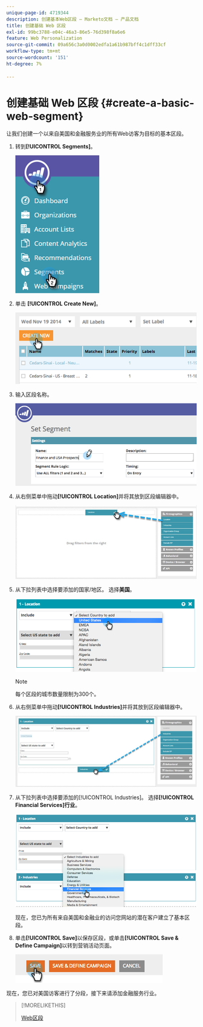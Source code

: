 ```yaml
---
unique-page-id: 4719344
description: 创建基本Web区段 — Marketo文档 — 产品文档
title: 创建基础 Web 区段
exl-id: 99bc3788-e04c-46a3-86e5-76d398f8a6e6
feature: Web Personalization
source-git-commit: 09a656c3a0d0002edfa1a61b987bff4c1dff33cf
workflow-type: tm+mt
source-wordcount: '151'
ht-degree: 7%

---
```


# 创建基础 Web 区段 {#create-a-basic-web-segment}

让我们创建一个以来自美国和金融服务业的所有Web访客为目标的基本区段。

1. 转到&#x200B;**[!UICONTROL Segments]**。

   ![](assets/image2016-8-18-15-3a37-3a32.png)

1. 单击 **[!UICONTROL Create New]**。

   ![](assets/image2014-11-19-19-3a33-3a47.png)

1. 输入区段名称。

   ![](assets/segment-name.png)

1. 从右侧菜单中拖动&#x200B;**[!UICONTROL Location]**&#x200B;并将其放到区段编辑器中。

   ![](assets/location-drag-hand.jpg)

1. 从下拉列表中选择要添加的国家/地区。 选择&#x200B;**美国**。

   ![](assets/image2015-5-28-15-3a29-3a15.png)

   >[!NOTE]
   >
   >每个区段的城市数量限制为300个。

1. 从右侧菜单中拖动&#x200B;**[!UICONTROL Industries]**&#x200B;并将其放到区段编辑器中。

   ![](assets/industries-hand.jpg)

1. 从下拉列表中选择要添加的[!UICONTROL Industries]。 选择&#x200B;**[!UICONTROL Financial Services]行业**。

   ![](assets/segment-industries.png)

   现在，您已为所有来自美国和金融业的访问您网站的潜在客户建立了基本区段。

1. 单击&#x200B;**[!UICONTROL Save]**&#x200B;以保存区段，或单击&#x200B;**[!UICONTROL Save & Define Campaign]**&#x200B;以转到营销活动页面。

   ![](assets/image2014-11-19-19-3a48-3a20.png)

现在，您已对美国访客进行了分段，接下来请添加金融服务行业。

>[!MORELIKETHIS]
>
>[Web区段](/help/marketo/product-docs/web-personalization/using-web-segments/web-segments.md)
